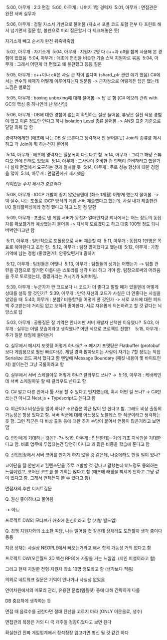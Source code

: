  5:00, 아무개 : 2:3 면접
 5:00, 아무개 : 나머지 1명 경력자
 5:01, 아무개 : 면접관은 완전 서버 실무자

 5:06, 아무개 : 정말 자소서 기반으로 물어봄 (자소서 포폴 코드 포함 전부 다 프린트 해서 넘기면서 질문 함, 볼펜으로 미리 질문할거 다 체크해놓은 듯)

자기소개 빼고 순서가 완전 뒤죽박죽임

 5:02, 아무개 : 자기소개
 5:04, 아무개 : 지원자 2명 다 c++과 c#을 함께 사용해 본 경험이 있었음
 5:04, 아무개 : 애초에 면접을 비슷한 기술 스택 지원자로 묶음
 5:04, 아무개 : 그래서 어떤게 더 편했고 왜 불편했고 등등 질문

 5:05, 아무개 : c++이나 c#은 사실 큰 차이 없다며 (shard_ptr 관련 얘기 했음) C#에서는 변수의 해제가 어떻게 이루어지는지 질문함
-> 근자감으로 어떻게든 답은 했는데 느낌은 별로임

 5:05, 아무개 : boxing unboxing에 대해 물어봄
-> 답 못 함 (C# 메모리 관리 with GC의 핵심 중 하나인데 난 병신임)

 5:06, 아무개 : DB에 대한 경험이 없는지 확인하는 질문 들어옴, 튜닝은 실전 적용 경험이 없고 이론 정도만 안다고 하니 Isolation Level 종류 물어봄
-> ANSI 표준 기준으로 달달 외워 답 함

경력자에게만 (애초에 나는 DB 잘 모른다고 생각해서 안 물어본듯) Join의 종류를 제시하고 각 Join이 뭐 하는건지 물어봄

 5:14, 아무개 : 애초에 경력자는 질문폭이 다르다고 함
 5:14, 아무개 : 그리고 해당 스튜디오 안에 인맥도 있었음
 5:14, 아무개 : 그사람이 준비한 건 인맥이 준비하라고 했을거니 실제 면접에서 요구하는 것과 일치할 듯
 5:14, 아무개 : 주로 성능 향상에 대한 경험을 많이
 5:14, 아무개 : 면접관에게 제시했음

_의미있는 수치 제시가 중요하다_

 5:08, 아무개 : IOCP 개발이 쉽지 않았을텐데 (최소 1개월) 어떻게 했는지 물어봄.
-> 빅 실수, 나는 포폴로 IOCP 방식의 게임 서버 제출했다고 했는데, 사실 내가 제출한건 I/O 멀티플렉싱이라 정정 했다고 하고 느낀 점 말함

 5:09, 아무개 : 포폴로 낸 게임 서버가 동접자 얼마인지랑 회사에서는 어느 정도의 동접자를 확보할거라 예상했는지 물어봄
-> 자세히 모르겠다고 하고 대충 100명 정도 되니 버벅인다고만 함

 5:11, 아무개 : 일반적으로 포폴용으로 서버 제출할 때
 5:11, 아무개 : 동접자 1만명은 목표로 해야한다고 조언 함.
 5:12, 아무개 : 팀장 많이했다고 했는데
 5:12, 아무개 : 가장 기억에 남는 경험 (좋았떤거1, 안좋았떤거1) 말하기

 5:12, 아무개 : 팀원들은 어땟나
 5:13, 아무개 : 팀플들의 성과는 어땟는가
-> 팀플 관련을 강점으로 할거면 아름다운 스토리를 생각 미리 하고 가야 함. 팀장으로써의 어려움을 주로 토로했는데, 찡찡거리는 거시기가 되어버림.

 5:39, 아무개 : 누군가가 짠 코드보다 내 코드가 더 좋다고 말할 때가 있을텐데 어떻게 상대를 설득 할 것인가?
 5:39, 아무개 : 만약 자신의 코드가 사실은 더 안좋다는 사실을 알았을 때
 5:40, 아무개 : 분함? 비통함?을 어떻게 풀 것인가
-> 서로 코드에 대한 피드백 주고받는데 거리낌 없고 오히려 좋아한다, 서로 자유롭게 의논하려고 할 것 같다는 늬앙스로 답

 5:03, 아무개 : 공통질문 잘 기억은 안나지만 서버 개발자 선택한 이유였나?
 5:03, 아무개 : 실무는 어떨 모습이라고 생각했나? 어떤 식으로 프로젝트 진행?
 
 5:15, 아무개 : 추가 질문 타임에 물어본거

Q. 실무에서 메시지 포멧팅 어떻게 하나요?
→ 메시지 포멧팅은 Flatbuffer (protobuf보다 게임용으로 훨씬 빠르다캄), 제일 경력 많아보이는 사람이 자기는 7할 정도는 직접 Serialize 코드 짜서 했다고 함
맨앞에 Message Boundary (패킷 내용이 몇 바이트인지) 붙이는건 그냥 국룰이라고 함

Q. 실무에서 서버 스케일아웃 어떻게 하나? 클라우드 쓰나?
→  5:16, 아무개 : 케바케인데 서버 스케일아웃 할 때 클라우드 쓴다고 함

Q. C# 말고 다른 언어나 툴 사용 할 수 있다고 언지했는데, 혹시 어떤 걸 쓰나?
→ C#만 쓰는건 아니고 Nest.js + Typescript도 쓴다고 함

Q. 야근이나 비상출동 많이 하나?
→요즘은 야근 많이 안 한다고 함. 그래도 비상 출동의 가능성은 항상 있다고 함. 서버 직군에 대해 어느정도 노블레스 한 직군이라고 생각하는듯 함.
그런 직군은 다 비상 출동 등에 대한 추가 수당이 붙어서 연봉이 많은거라고 보면 댐

Q. 인턴에게 기대하는 것은?
-?> 5:19, 아무개 : 인턴한테는 거의 기초 지식만을 기대한다고 함. 바로 업무에 투입되는건 당연히 아니고 꽤 많은 비중을 학습에 둔다고 함

Q. 신입입장에서 서버 코어를 만지게 하지 않을 것 같은데, 나중에라도 만질 일이 있나?

코어단을 잘 안만지고 컨텐츠단을 주로 개발할 것 같다고 말했는데 어느정도 동의하는 느낌이었고, 코어단 코드를 볼 기회는 많다고 함 (애초에 래핑을 빡세게 안하고 그냥 같이 있다고 함. 그래서 언제든지 볼 수 있다고 함)

면접자의 후반 디저트질문

Q. 원신 좋아하냐고 물어봄

-> 아뇨

프로젝트 DW의 모티브가 애초에 원신이라고 함 (시발 빌드업)

Q. 경쟁 지원자와의 소소한 여담, 나는 떨어질 것 같은데 상채라도 도전할까 생각 중이다 등등

지금 상채는 사실상 NEOPLE에서 빼오는거라고 해서 합격 가능성 거의 없다고 함

프로젝트 DW(오픈월드 3D 액션 RPG)에 사활을 거는 느낌임. (지인 피셜이라고 함)

그리고 현재 지원한 전형 지원자 최소 10명 정도라고 함 (생각보다 적음)

의외로 네트워크 질문은 기억이 안나거나 사실상 없었음

언어차원에서의 메모리 관리, 유용한 문법(템플릿) 등에 대해 간략하게 다룸

DB 중요하게 생각하는 듯

면접 때 음료수를 권한다면 절대 탄산을 고르지 마라 (ONLY 이온음료, 생수)

면접관의 복장은 거의 다 극 캐주얼 정장이었다고 보면 된다

확실한건 진짜 게임업계에서 정석정장 입고가면 병신 될 것 같긴 하다